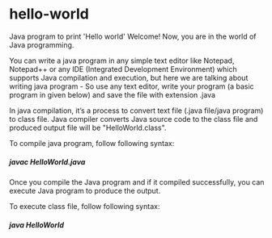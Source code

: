 # hello-world
Java program to print 'Hello world'
Welcome! Now, you are in the world of Java programming.

You can write a java program in any simple text editor like Notepad, Notepad++ or any IDE (Integrated Development Environment) which supports Java compilation and execution, but here we are talking about writing java program - So use any text editor, write your program (a basic program in given below) and save the file with extension .java

In java compilation, it’s a process to convert text file (.java file/java program) to class file. Java compiler converts Java source code to the class file and produced output file will be "HelloWorld.class".

To compile java program, follow following syntax:    
##### javac HelloWorld.java

Once you compile the Java program and if it compiled successfully, you can execute Java program to produce the output.

To execute class file, follow following syntax:    
##### java HelloWorld

